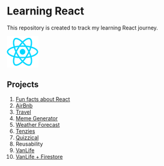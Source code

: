 # Learning React
This repository is created to track my learning React journey.

![react image](./images/react-icon-small.png)

## Projects
1. [Fun facts about React](https://jakgin-react0.netlify.app/)
2. [AirBnb](https://jakgin-react1.netlify.app/)
3. [Travel](https://jakgin-react2.netlify.app/)
4. [Meme Generator](https://jakgin-react3.netlify.app/)
5. [Weather Forecast](https://jakgin-react4.netlify.app/)
6. [Tenzies](https://jakgin-react6.netlify.app/)
7. [Quizzical](https://jakgin-react7.netlify.app/)
8. Reusability
9. [VanLife](https://jakgin-react9.netlify.app/)
10. [VanLife + Firestore](https://jakgin-react9b.netlify.app/)
